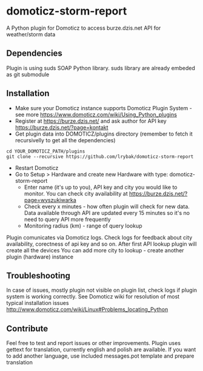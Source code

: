# domoticz-storm-report
A Python plugin for Domoticz to access burze.dzis.net API for weather/storm data

## Dependencies
Plugin is using suds SOAP Python library. suds library are already embeded as git submodule

## Installation
* Make sure your Domoticz instance supports Domoticz Plugin System - see more https://www.domoticz.com/wiki/Using_Python_plugins
* Register at https://burze.dzis.net/ and ask author for API key https://burze.dzis.net/?page=kontakt
* Get plugin data into DOMOTICZ/plugins directory (remember to fetch it recursivelly to get all the dependencies)
```
cd YOUR_DOMOTICZ_PATH/plugins
git clone --recursive https://github.com/lrybak/domoticz-storm-report
```
* Restart Domoticz
* Go to Setup > Hardware and create new Hardware with type: domoticz-storm-report
	* Enter name (it's up to you), API key and city you would like to monitor. You can check city availability at https://burze.dzis.net/?page=wyszukiwarka
	* Check every x minutes - how often plugin will check for new data. Data available through API are updated every 15 minutes so it's no need to query API more frequently
	* Monitoring radius (km) - range of query lookup

Plugin comunicates via Domoticz logs. Check logs for feedback about city availability, corectness of api key and so on. After first API lookup plugin will create all the devices
You can add more city to lookup - create another plugin (hardware) instance

## Troubleshooting
In case of issues, mostly plugin not visible on plugin list, check logs if plugin system is working correctly.
See Domoticz wiki for resolution of most typical installation issues http://www.domoticz.com/wiki/Linux#Problems_locating_Python

## Contribute
Feel free to test and report issues or other improvements.
Plugin uses gettext for translation, currently english and polish are available.
If you want to add another language, use included messages.pot template and prepare translation